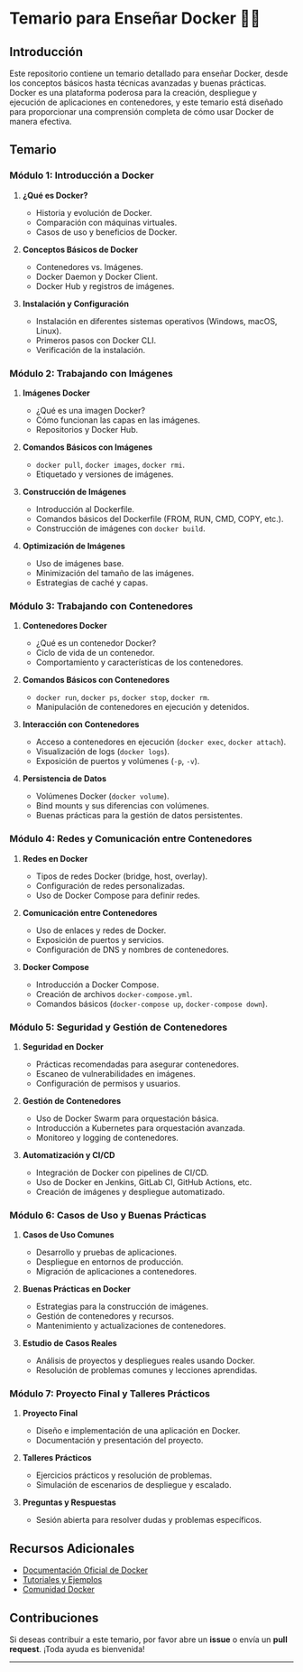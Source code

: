 # Temario para Enseñar Docker 🍻🍻

## Introducción

Este repositorio contiene un temario detallado para enseñar Docker, desde los conceptos básicos hasta técnicas avanzadas y buenas prácticas. Docker es una plataforma poderosa para la creación, despliegue y ejecución de aplicaciones en contenedores, y este temario está diseñado para proporcionar una comprensión completa de cómo usar Docker de manera efectiva.

## Temario

### Módulo 1: Introducción a Docker

1. **¿Qué es Docker?**
   - Historia y evolución de Docker.
   - Comparación con máquinas virtuales.
   - Casos de uso y beneficios de Docker.

2. **Conceptos Básicos de Docker**
   - Contenedores vs. Imágenes.
   - Docker Daemon y Docker Client.
   - Docker Hub y registros de imágenes.

3. **Instalación y Configuración**
   - Instalación en diferentes sistemas operativos (Windows, macOS, Linux).
   - Primeros pasos con Docker CLI.
   - Verificación de la instalación.

### Módulo 2: Trabajando con Imágenes

1. **Imágenes Docker**
   - ¿Qué es una imagen Docker?
   - Cómo funcionan las capas en las imágenes.
   - Repositorios y Docker Hub.

2. **Comandos Básicos con Imágenes**
   - `docker pull`, `docker images`, `docker rmi`.
   - Etiquetado y versiones de imágenes.

3. **Construcción de Imágenes**
   - Introducción al Dockerfile.
   - Comandos básicos del Dockerfile (FROM, RUN, CMD, COPY, etc.).
   - Construcción de imágenes con `docker build`.

4. **Optimización de Imágenes**
   - Uso de imágenes base.
   - Minimización del tamaño de las imágenes.
   - Estrategias de caché y capas.

### Módulo 3: Trabajando con Contenedores

1. **Contenedores Docker**
   - ¿Qué es un contenedor Docker?
   - Ciclo de vida de un contenedor.
   - Comportamiento y características de los contenedores.

2. **Comandos Básicos con Contenedores**
   - `docker run`, `docker ps`, `docker stop`, `docker rm`.
   - Manipulación de contenedores en ejecución y detenidos.

3. **Interacción con Contenedores**
   - Acceso a contenedores en ejecución (`docker exec`, `docker attach`).
   - Visualización de logs (`docker logs`).
   - Exposición de puertos y volúmenes (`-p`, `-v`).

4. **Persistencia de Datos**
   - Volúmenes Docker (`docker volume`).
   - Bind mounts y sus diferencias con volúmenes.
   - Buenas prácticas para la gestión de datos persistentes.

### Módulo 4: Redes y Comunicación entre Contenedores

1. **Redes en Docker**
   - Tipos de redes Docker (bridge, host, overlay).
   - Configuración de redes personalizadas.
   - Uso de Docker Compose para definir redes.

2. **Comunicación entre Contenedores**
   - Uso de enlaces y redes de Docker.
   - Exposición de puertos y servicios.
   - Configuración de DNS y nombres de contenedores.

3. **Docker Compose**
   - Introducción a Docker Compose.
   - Creación de archivos `docker-compose.yml`.
   - Comandos básicos (`docker-compose up`, `docker-compose down`).

### Módulo 5: Seguridad y Gestión de Contenedores

1. **Seguridad en Docker**
   - Prácticas recomendadas para asegurar contenedores.
   - Escaneo de vulnerabilidades en imágenes.
   - Configuración de permisos y usuarios.

2. **Gestión de Contenedores**
   - Uso de Docker Swarm para orquestación básica.
   - Introducción a Kubernetes para orquestación avanzada.
   - Monitoreo y logging de contenedores.

3. **Automatización y CI/CD**
   - Integración de Docker con pipelines de CI/CD.
   - Uso de Docker en Jenkins, GitLab CI, GitHub Actions, etc.
   - Creación de imágenes y despliegue automatizado.

### Módulo 6: Casos de Uso y Buenas Prácticas

1. **Casos de Uso Comunes**
   - Desarrollo y pruebas de aplicaciones.
   - Despliegue en entornos de producción.
   - Migración de aplicaciones a contenedores.

2. **Buenas Prácticas en Docker**
   - Estrategias para la construcción de imágenes.
   - Gestión de contenedores y recursos.
   - Mantenimiento y actualizaciones de contenedores.

3. **Estudio de Casos Reales**
   - Análisis de proyectos y despliegues reales usando Docker.
   - Resolución de problemas comunes y lecciones aprendidas.

### Módulo 7: Proyecto Final y Talleres Prácticos

1. **Proyecto Final**
   - Diseño e implementación de una aplicación en Docker.
   - Documentación y presentación del proyecto.

2. **Talleres Prácticos**
   - Ejercicios prácticos y resolución de problemas.
   - Simulación de escenarios de despliegue y escalado.

3. **Preguntas y Respuestas**
   - Sesión abierta para resolver dudas y problemas específicos.

## Recursos Adicionales

- [Documentación Oficial de Docker](https://docs.docker.com/)
- [Tutoriales y Ejemplos](https://docs.docker.com/get-started/)
- [Comunidad Docker](https://forums.docker.com/)

## Contribuciones

Si deseas contribuir a este temario, por favor abre un **issue** o envía un **pull request**. ¡Toda ayuda es bienvenida!

---
